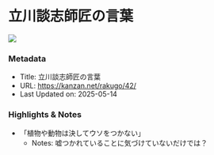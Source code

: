 # 立川談志師匠の言葉

![](https://kanzan.net/wp-content/uploads/2015/08/main_visual.gif)

### Metadata

- Title: 立川談志師匠の言葉
- URL: https://kanzan.net/rakugo/42/
- Last Updated on: 2025-05-14



### Highlights & Notes

- 「植物や動物は決してウソをつかない」
  - Notes: 嘘つかれていることに気づけていないだけでは？
